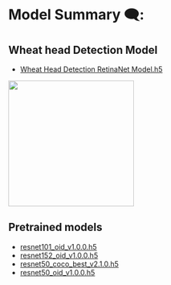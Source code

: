 # Model Summary 🗨️:

## Wheat head Detection Model
* <a href="https://drive.google.com/file/d/1udV3Ua3ckfiAR13K0ImyQCV6kzOIy7GI/view">Wheat Head Detection RetinaNet Model.h5</a>

<img src="https://i.pinimg.com/originals/fa/4b/95/fa4b9580f89a08211eeab84764088def.gif" height="250">

## Pretrained models
* <a href="https://github.com/fizyr/keras-retinanet/releases/download/0.5.1/resnet101_oid_v1.0.0.h5">resnet101_oid_v1.0.0.h5</a>
* <a href="https://github.com/fizyr/keras-retinanet/releases/download/0.5.1/resnet152_oid_v1.0.0.h5">resnet152_oid_v1.0.0.h5</a>
* <a href="https://github.com/fizyr/keras-retinanet/releases/download/0.5.1/resnet50_coco_best_v2.1.0.h5">resnet50_coco_best_v2.1.0.h5</a>
* <a href="https://github.com/fizyr/keras-retinanet/releases/download/0.5.1/resnet50_oid_v1.0.0.h5">resnet50_oid_v1.0.0.h5</a>

